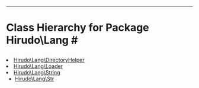 - - -

# Class Hierarchy for Package Hirudo\Lang #<ul>
<li><a href="https://github.com/JeyDotC/Hirudo-docs/blob/master/hirudo/lang/directoryhelper.html">Hirudo\Lang\DirectoryHelper</a></li>
<li><a href="https://github.com/JeyDotC/Hirudo-docs/blob/master/hirudo/lang/loader.html">Hirudo\Lang\Loader</a></li>
<li><a href="https://github.com/JeyDotC/Hirudo-docs/blob/master/hirudo/lang/string.html">Hirudo\Lang\String</a><ul>
<li><a href="https://github.com/JeyDotC/Hirudo-docs/blob/master/hirudo/lang/str.html">Hirudo\Lang\Str</a></li>
</ul>
</li>
</ul>
